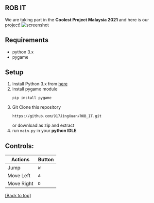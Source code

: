 ## ROB IT 

We are taking part in the **Coolest Project Malaysia 2021** and here is our project!
![screenshot](https://github.com/917JingXuan/ROB_IT/blob/main/Pictures/menu.png)



## Requirements
* python 3.x
* pygame

## Setup
1. Install Python 3.x from [here](https://www.python.org/downloads/)
2. Install pygame module
    ```bash
    pip install pygame
    ```
3. Git Clone this repository
    ```bash
    https://github.com/917JingXuan/ROB_IT.git
    ```
    or download as zip and extract
4. run `main.py` in your **python IDLE**

## Controls: 

| Actions      | Button              |
|--------------|---------------------|
| Jump         | <kbd>W</kbd>        |
| Move Left    | <kbd>A</kbd>        |
| Move Right   | <kbd>D</kbd>        |


[[Back to top]](https://github.com/917JingXuan/ROB_IT#rob-it)